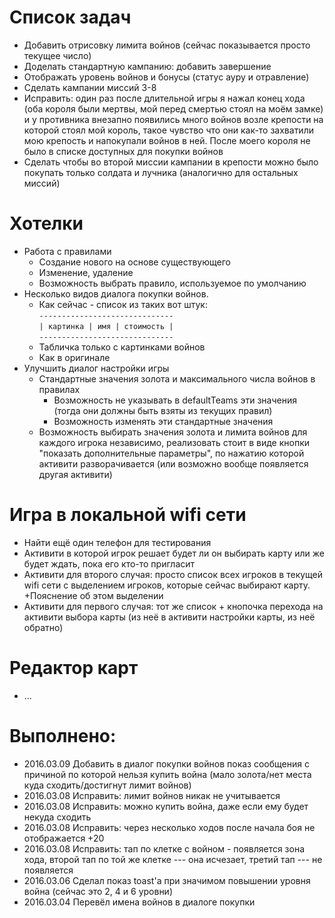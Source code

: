 # Список задач

* Добавить отрисовку лимита войнов (сейчас показывается просто текущее число)
* Доделать стандартную кампанию: добавить завершение
* Отображать уровень войнов и бонусы (статус ауру и отравление)
* Сделать кампании миссий 3-8
* Исправить: один раз после длительной игры я нажал конец хода (оба короля были мертвы, мой перед смертью стоял на моём замке) и у противника внезапно появились много войнов возле крепости на которой стоял мой король, такое чувство что они как-то захватили мою крепость и напокупали войнов в ней. После моего короля не было в списке доступных для покупки войнов
* Сделать чтобы во второй миссии кампании в крепости можно было покупать только солдата и лучника (аналогично для остальных миссий)

# Хотелки
* Работа с правилами
  * Создание нового на основе существующего
  * Изменение, удаление
  * Возможность выбрать правило, используемое по умолчанию
* Несколько видов диалога покупки войнов.
  * Как сейчас - список из таких вот штук:  
  ``------------------------------``  
  ``| картинка | имя | стоимость |``  
  ``------------------------------``  
  * Табличка только с картинками войнов
  * Как в оригинале
* Улучшить диалог настройки игры
  * Стандартные значения золота и максимального числа войнов в правилах
    * Возможность не указывать в defaultTeams эти значения (тогда они должны быть взяты из текущих правил)
    * Возможность изменять эти стандартные значения
  * Возможность выбирать значения золота и лимита войнов для каждого игрока независимо, реализовать стоит в виде кнопки "показать дополнительные параметры", по нажатию которой активити разворачивается (или возможно вообще появляется другая активити)

# Игра в локальной wifi сети
* Найти ещё один телефон для тестирования
* Активити в которой игрок решает будет ли он выбирать карту или же будет ждать, пока его кто-то пригласит
* Активити для второго случая: просто список всех игроков в текущей wifi сети с выделением игроков, которые сейчас выбирают карту. +Пояснение об этом выделении
* Активити для первого случая: тот же список + кнопочка перехода на активити выбора карты (из неё в активити настройки карты, из неё обратно)

# Редактор карт 
* ...

# Выполнено:
* 2016.03.09 Добавить в диалог покупки войнов показ сообщения с причиной по которой нельзя купить война (мало золота/нет места куда сходить/достигнут лимит войнов)
* 2016.03.08 Исправить: лимит войнов никак не учитывается
* 2016.03.08 Исправить: можно купить война, даже если ему будет некуда сходить
* 2016.03.08 Исправить: через несколько ходов после начала боя не отображается +20
* 2016.03.08 Исправить: тап по клетке с войном - появляется зона хода, второй тап по той же клетке --- она исчезает, третий тап --- не появляется
* 2016.03.06 Сделал показ toast'а при значимом повышении уровня война (сейчас это 2, 4 и 6 уровни)
* 2016.03.04 Перевёл имена войнов в диалоге покупки
